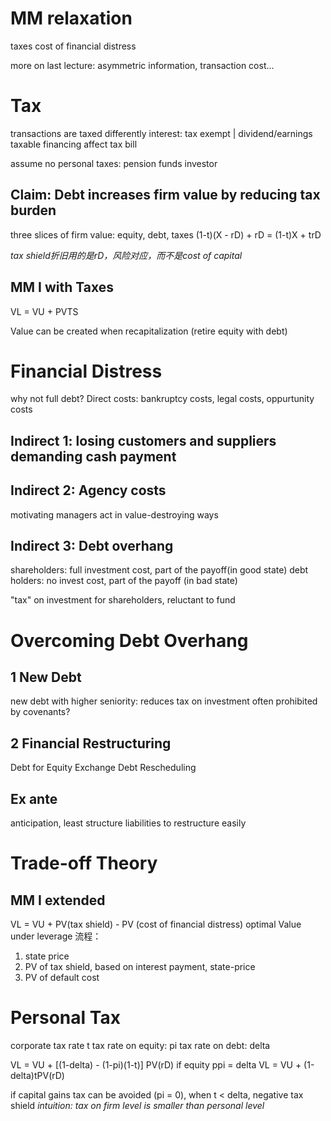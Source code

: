 # MM relaxation
taxes
cost of financial distress

more on last lecture: asymmetric information, transaction cost...

# Tax 
transactions are taxed differently
interest: tax exempt | dividend/earnings taxable
financing affect tax bill

assume no personal taxes: pension funds investor

## Claim: Debt increases firm value by reducing tax burden
three slices of firm value: equity, debt, taxes
(1-t)(X - rD) + rD = (1-t)X + trD

*tax shield折旧用的是rD，风险对应，而不是cost of capital*

## MM I with Taxes
VL = VU + PVTS

Value can be created when recapitalization (retire equity with debt)
# Financial Distress
why not full debt?
Direct costs: bankruptcy costs, legal costs, oppurtunity costs

## Indirect 1: losing customers and suppliers demanding cash payment
## Indirect 2: Agency costs
motivating managers act in value-destroying ways
## Indirect 3: Debt overhang
shareholders: full investment cost, part of the payoff(in good state)
debt holders: no invest cost, part of the payoff (in bad state)

"tax" on investment for shareholders, reluctant to fund

# Overcoming Debt Overhang
## 1 New Debt
new debt with higher seniority: reduces tax on investment
often prohibited by covenants?

## 2 Financial Restructuring
Debt for Equity Exchange
Debt Rescheduling

## Ex ante
anticipation, least structure liabilities to restructure easily

# Trade-off Theory
## MM I extended
VL = VU + PV(tax shield) - PV (cost of financial distress)
optimal Value under leverage
流程：
1. state price
2. PV of tax shield, based on interest payment, state-price
3. PV of default cost

# Personal Tax
corporate tax rate t
tax rate on equity: pi
tax rate on debt: delta

VL = VU + [(1-delta) - (1-pi)(1-t)] PV(rD)
if equity ppi = delta
VL = VU + (1-delta)tPV(rD)

if capital gains tax can be avoided (pi = 0), when t < delta, negative tax shield 
*intuition: tax on firm level is smaller than personal level*
